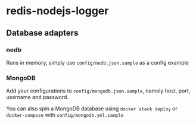 # redis-nodejs-logger

## Database adapters

### nedb

Runs in memory, simply use `config/nedb.json.sample` as a config example

### MongoDB

Add your configurations to `config/mongodb.json.sample`, namely host, port, username and password.

You can also spin a MongoDB database using `docker stack deploy` or `docker-compose` with `config/mongodb.yml.sample`
